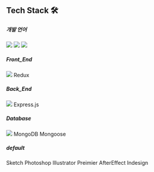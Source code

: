 ## Tech Stack 🛠

##### 개발 언어
<img src="https://img.shields.io/badge/Javascript-ffb13b?style=flat-square&logo=javascript&logoColor=white"/>  <img src="https://img.shields.io/badge/Python-3766AB?style=flat-square&logo=Python&logoColor=white"/>  </a><img src="https://img.shields.io/badge/Java-007396?style=flat-square&logo=Java&logoColor=white"/>

##### Front_End
<img src="https://img.shields.io/badge/React-61DAFB?style=flat-square&logo=react&logoColor=white"/> Redux

##### Back_End
<img src="https://img.shields.io/badge/Node-339933?style=flat-square&logo=node.js&logoColor=white"/> Express.js

##### Database
<img src="https://img.shields.io/badge/Mysql-E6B91E?style=flat-square&logo=MySql&logoColor=white"/> MongoDB Mongoose

##### default
Sketch Photoshop Illustrator Preimier AfterEffect Indesign 

<!--
<p align="center">
    <img src="https://img.shields.io/badge/Spring-6DB33F?style=flat-square&logo=Spring&logoColor=white"/>
    <img src="https://img.shields.io/badge/Android-3DDC84?style=flat-square&logo=android&logoColor=white"/>
    <img src="https://img.shields.io/badge/Django-092E20?style=flat-square&logo=Django&logoColor=white"/>
    <img src="https://img.shields.io/badge/JSP-007396?style=flat-square&logo=java&logoColor=white"/>
</p>

<p align="center">
    <img src="https://img.shields.io/badge/OracleDB-F80000?style=flat-square&logo=oracle&logoColor=white"/>
</p>

<p align="center">    
    <img src="https://img.shields.io/badge/aws-333664?style=flat-square&logo=amazon-aws&logoColor=white"/>
</p>


**Juhye-Kim/Juhye-Kim** is a ✨ _special_ ✨ repository because its `README.md` (this file) appears on your GitHub profile.

Here are some ideas to get you started:

- 🔭 I’m currently working on ...
- 🌱 I’m currently learning ...
- 👯 I’m looking to collaborate on ...
- 🤔 I’m looking for help with ...
- 💬 Ask me about ...
- 📫 How to reach me: ...
- 😄 Pronouns: ...
- ⚡ Fun fact: ...
-->

